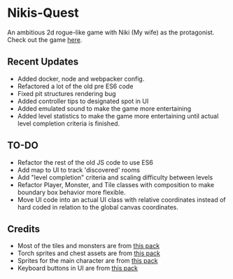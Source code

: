 # Nikis-Quest
An ambitious 2d rogue-like game with Niki (My wife) as the protagonist.
<br>
Check out the game [here](https://keymaster777.github.io/Nikis-Quest/).

## Recent Updates
- Added docker, node and webpacker config.
- Refactored a lot of the old pre ES6 code
- Fixed pit structures rendering bug
- Added controller tips to designated spot in UI
- Added emulated sound to make the game more entertaining
- Added level statistics to make the game more entertaining until actual level completion criteria is finished.
## TO-DO
- Refactor the rest of the old JS code to use ES6
- Add map to UI to track 'discovered' rooms
- Add "level completion" criteria and scaling difficulty between levels
- Refactor Player, Monster, and Tile classes with composition to make boundary box behavior more flexible.
- Move UI code into an actual UI class with relative coordinates instead of hard coded in relation to the global canvas coordinates.
## Credits
- Most of the tiles and monsters are from [this pack](https://0x72.itch.io/dungeontileset-ii)
- Torch sprites and chest assets are from [this pack](https://pixel-poem.itch.io/dungeon-assetpuck)
- Sprites for the main character are from [this pack](https://ansimuz.itch.io/legend-of-faune)
- Keyboard buttons in UI are from [this pack](https://beamedeighth.itch.io/simplekeys-animated-pixel-keyboard-keys)
